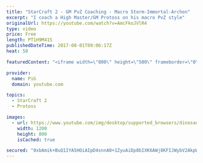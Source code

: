 ```yaml
---
title: "StarCraft 2 - GM PvZ Coaching - Macro Storm-Immortal-Archon"
excerpt: "I coach a High Master/GM Protoss on his macro PvZ style"
originalUrl: https://youtube.com/watch?v=AmcFkoJVlR4
type: video
price: Free
length: PT1H9M41S
publishedDateTime: 2017-08-01T09:06:17Z
heat: 50

featuredContent: "<iframe width=\"800\" height=\"500\" frameborder=\"0\" src=\"https://www.youtube.com/embed/AmcFkoJVlR4\" allow=\"accelerometer; autoplay; encrypted-media; gyroscope; picture-in-picture\" allowfullscreen></iframe>"

provider:
  name: PiG
  domain: youtube.com

topics:
  - StarCraft 2
  - Protoss

images:
  - url: https://www.youtube.com/img/desktop/supported_browsers/dinosaur.png
    width: 1200
    height: 800
    isCached: true

secured: "0xbAmik+BuQ1IYA5HOiAIpD4snnA0+1ZyuAiDp8bIXK6AWj8KFIJWybV2AkpWeqszye8cfQ3bKbyox1rAnZ21k+0affB7imEiYs+i82kvs8zqw5Ui+CN5oeD9V2HOjDwwSCG+nbNppxa+ruk3yDzm8lzpuZwC1reyCXNltfwRMa7okNORVQwoPZZwSuD1UmQJz4wWtGq5rqVZVVwxaR+CyZEg2KLUr600W6IdMLBmhtzw6kr3I33Ifj1jFdjZ6HT3INmCG55OJ7yMLegBZ67NPJDNK6pkwshNg4N+T9pOqvydCBhdyaW5mfT2dE+FhdKExRQN8U5i2Z+Oq+953DVNZDBDm1M2bRryIP07S1yec3vPmIlf+5fQd+87gl96MBvYQi+NAn/bxl/QzzJI/yoqAnocWEE9q+cviDfPfWSdQY=;N5pc6ZL4hDzWREXCb1CnYg=="
---
```



